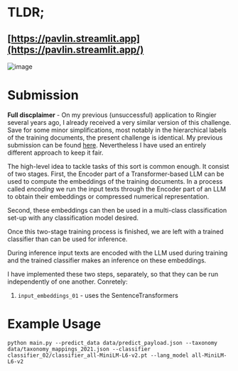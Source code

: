 # TLDR;

## [https://pavlin.streamlit.app](https://pavlin.streamlit.app/)


![image](https://github.com/pmavrodiev/ringier/assets/1107931/cf03066c-77e1-48bb-8b07-08277a88867d)



# Submission

**Full discplaimer** - On my previous (unsuccessful) application to Ringier several years ago, I already received a very similar version of this challenge. Save for some minor simplifications, most notably in the hierarchical labels of the training documents, the present challenge is identical.
My previous submission can be found [here](https://colab.research.google.com/drive/1cD93kx3nNn_bFBZlIUAoNDF_-0S6EGnt?usp=sharing#scrollTo=LaxaUvAN2wn7). Nevertheless I have used an entirely different approach to keep it fair.

The high-level idea to tackle tasks of this sort is common enough. It consist of two stages. First, the Encoder part of a Transformer-based LLM can be used to compute the embeddings of the training documents. 
In a process called *encoding* we run the input texts through the Encoder part of an LLM to obtain their embeddings or compressed numerical representation.

Second, these embeddings can then be used in a multi-class classification set-up with any classification model desired.

Once this two-stage training process is finished, we are left with a trained classifier than can be used for inference.

During inference input texts are encoded with the LLM used during training and the trained classifier makes an inference on these embeddings.

I have implemented these two steps, separately, so that they can be run independently of one another. Conretely:

1. `input_embeddings_01` - uses the SentenceTransformers




# Example Usage

```
python main.py --predict_data data/predict_payload.json --taxonomy data/taxonomy_mappings_2021.json --classifier classifier_02/classifier_all-MiniLM-L6-v2.pt --lang_model all-MiniLM-L6-v2
```
